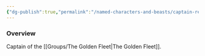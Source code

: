 ```yaml
---
{"dg-publish":true,"permalink":"/named-characters-and-beasts/captain-red-beard/","tags":["NPC"],"noteIcon":"","created":"2024-02-28T17:23:40.471+00:00","updated":"2024-12-13T17:33:51.920+00:00"}
---
```



### Overview
Captain of the [[Groups/The Golden Fleet\|The Golden Fleet]].
